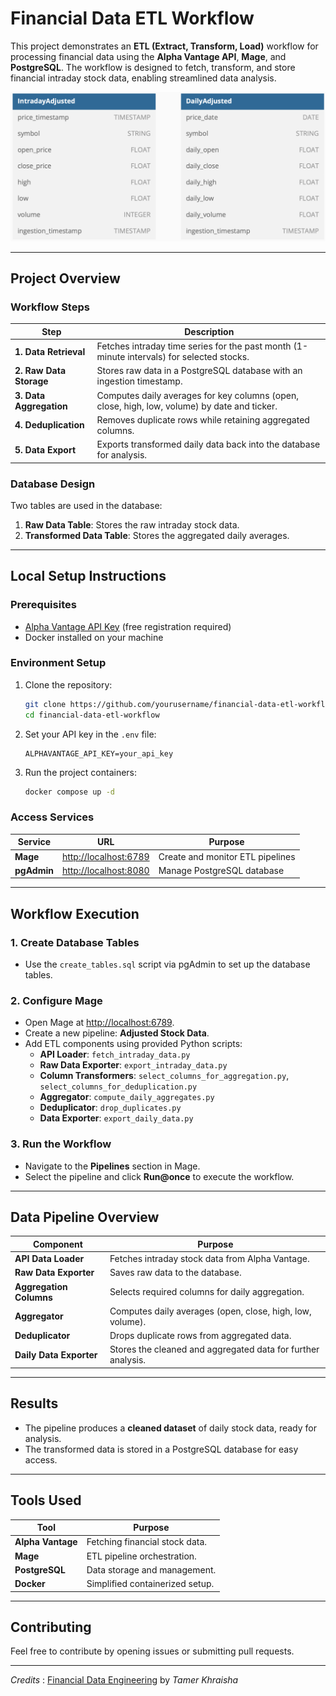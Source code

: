 # Financial Data ETL Workflow

This project demonstrates an **ETL (Extract, Transform, Load)** workflow for processing financial data using the **Alpha Vantage API**, **Mage**, and **PostgreSQL**. The workflow is designed to fetch, transform, and store financial intraday stock data, enabling streamlined data analysis.

![ERD](images/IntradayERD.png)

---

## Project Overview

### Workflow Steps
| **Step**                | **Description**                                                                              |
|-------------------------|----------------------------------------------------------------------------------------------|
| **1. Data Retrieval**   | Fetches intraday time series for the past month (1-minute intervals) for selected stocks.    |
| **2. Raw Data Storage** | Stores raw data in a PostgreSQL database with an ingestion timestamp.                        |
| **3. Data Aggregation** | Computes daily averages for key columns (open, close, high, low, volume) by date and ticker. |
| **4. Deduplication**    | Removes duplicate rows while retaining aggregated columns.                                   |
| **5. Data Export**      | Exports transformed daily data back into the database for analysis.                          |

### Database Design
Two tables are used in the database:
1. **Raw Data Table**: Stores the raw intraday stock data.
2. **Transformed Data Table**: Stores the aggregated daily averages.

---

## Local Setup Instructions

### Prerequisites
- [Alpha Vantage API Key](https://www.alphavantage.co/support/#api-key) (free registration required)
- Docker installed on your machine

### Environment Setup
1. Clone the repository:
    ```bash
    git clone https://github.com/yourusername/financial-data-etl-workflow.git
    cd financial-data-etl-workflow
    ```
2. Set your API key in the `.env` file:
    ```plaintext
    ALPHAVANTAGE_API_KEY=your_api_key
    ```
3. Run the project containers:
    ```bash
    docker compose up -d
    ```

### Access Services
| **Service**   | **URL**                                        | **Purpose**                      |
|---------------|------------------------------------------------|----------------------------------|
| **Mage**      | [http://localhost:6789](http://localhost:6789) | Create and monitor ETL pipelines |
| **pgAdmin**   | [http://localhost:8080](http://localhost:8080) | Manage PostgreSQL database       |

---

## Workflow Execution

### 1. Create Database Tables
- Use the `create_tables.sql` script via pgAdmin to set up the database tables.

### 2. Configure Mage
- Open Mage at [http://localhost:6789](http://localhost:6789).
- Create a new pipeline: **Adjusted Stock Data**.
- Add ETL components using provided Python scripts:
  - **API Loader**: `fetch_intraday_data.py`
  - **Raw Data Exporter**: `export_intraday_data.py`
  - **Column Transformers**: `select_columns_for_aggregation.py`, `select_columns_for_deduplication.py`
  - **Aggregator**: `compute_daily_aggregates.py`
  - **Deduplicator**: `drop_duplicates.py`
  - **Data Exporter**: `export_daily_data.py`

### 3. Run the Workflow
- Navigate to the **Pipelines** section in Mage.
- Select the pipeline and click **Run@once** to execute the workflow.

---

## Data Pipeline Overview
| **Component**          | **Purpose**                                                  |
|------------------------|--------------------------------------------------------------|
| **API Data Loader**    | Fetches intraday stock data from Alpha Vantage.              |
| **Raw Data Exporter**  | Saves raw data to the database.                              |
| **Aggregation Columns**| Selects required columns for daily aggregation.              |
| **Aggregator**         | Computes daily averages (open, close, high, low, volume).    |
| **Deduplicator**       | Drops duplicate rows from aggregated data.                   |
| **Daily Data Exporter**| Stores the cleaned and aggregated data for further analysis. |

---

## Results
- The pipeline produces a **cleaned dataset** of daily stock data, ready for analysis.
- The transformed data is stored in a PostgreSQL database for easy access.

---

## Tools Used
| **Tool**         | **Purpose**                     |
|------------------|---------------------------------|
| **Alpha Vantage**| Fetching financial stock data.  |
| **Mage**         | ETL pipeline orchestration.     |
| **PostgreSQL**   | Data storage and management.    |
| **Docker**       | Simplified containerized setup. |

---

## Contributing
Feel free to contribute by opening issues or submitting pull requests.

---

*Credits* : [Financial Data Engineering](https://www.oreilly.com/library/view/financial-data-engineering/9781098159986/) by *Tamer Khraisha*